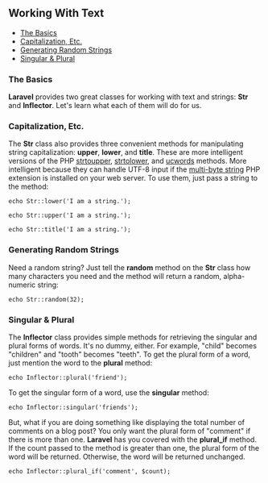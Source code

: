 ## Working With Text

- [The Basics](#basics)
- [Capitalization, Etc.](#capitalization)
- [Generating Random Strings](#random)
- [Singular & Plural](#inflector)

<a name="basics"></a>
### The Basics

**Laravel** provides two great classes for working with text and strings: **Str** and **Inflector**. Let's learn what each of them will do for us.

<a name="capitalization"></a>
### Capitalization, Etc.

The **Str** class also provides three convenient methods for manipulating string capitalization: **upper**, **lower**, and **title**. These are more intelligent versions of the PHP [strtoupper](http://php.net/manual/en/function.strtoupper.php), [strtolower](http://php.net/manual/en/function.strtolower.php), and [ucwords](http://php.net/manual/en/function.ucwords.php) methods. More intelligent because they can handle UTF-8 input if the [multi-byte string](http://php.net/manual/en/book.mbstring.php) PHP extension is installed on your web server. To use them, just pass a string to the method:

	echo Str::lower('I am a string.');

	echo Str::upper('I am a string.');

	echo Str::title('I am a string.');

<a name="random"></a>
### Generating Random Strings

Need a random string? Just tell the **random** method on the **Str** class how many characters you need and the method will return a random, alpha-numeric string:

	echo Str::random(32);

<a name="inflector"></a>
### Singular & Plural

The **Inflector** class provides simple methods for retrieving the singular and plural forms of words. It's no dummy, either. For example, "child" becomes "children" and "tooth" becomes "teeth". To get the plural form of a word, just mention the word to the **plural** method:

	echo Inflector::plural('friend');

To get the singular form of a word, use the **singular** method:

	echo Inflector::singular('friends');

But, what if you are doing something like displaying the total number of comments on a blog post? You only want the plural form of "comment" if there is more than one. **Laravel** has you covered with the **plural_if** method. If the count passed to the method is greater than one, the plural form of the word will be returned. Otherwise, the word will be returned unchanged.

	echo Inflector::plural_if('comment', $count);